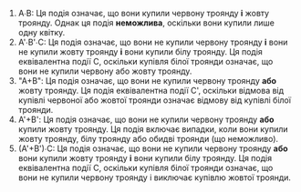 1. A∙B: Ця подія означає, що вони купили червону троянду **і** жовту троянду. Однак ця подія **неможлива**, оскільки вони купили лише одну квітку.
2. A'∙B'∙C: Ця подія означає, що вони не купили червону троянду **і** вони не купили жовту троянду **і** вони купили білу троянду. Ця подія еквівалентна події C, оскільки купівля білої троянди означає, що вони не купили червону або жовту троянду.
3. "A+B": Ця подія означає, що вони не купили червону троянду **або** жовту троянду. Ця подія еквівалентна події C', оскільки відмова від купівлі червоної або жовтої троянди означає відмову від купівлі білої троянди.
4. A'+B': Ця подія означає, що вони не купили червону троянду **або** купили жовту троянду. Ця подія включає випадки, коли вони купили жовту троянду, білу троянду або обидві троянди (що неможливо).
5. (A'+B')∙C: Ця подія означає, що вони не купили червону троянду **або** вони купили жовту троянду **і** вони купили білу троянду. Ця подія еквівалентна події C, оскільки купівля білої троянди означає, що вони не купили червону троянду і виключає купівлю жовтої троянди.
